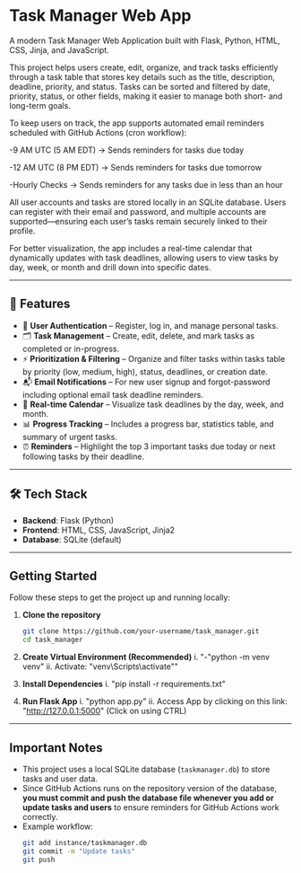 # Task Manager Web App

A modern Task Manager Web Application built with Flask, Python, HTML, CSS, Jinja, and JavaScript.

This project helps users create, edit, organize, and track tasks efficiently through a task table that stores key details such as the title, description, deadline, priority, and status. Tasks can be sorted and filtered by date, priority, status, or other fields, making it easier to manage both short- and long-term goals.

To keep users on track, the app supports automated email reminders scheduled with GitHub Actions (cron workflow):

-9 AM UTC (5 AM EDT) → Sends reminders for tasks due today

-12 AM UTC (8 PM EDT) → Sends reminders for tasks due tomorrow

-Hourly Checks → Sends reminders for any tasks due in less than an hour

All user accounts and tasks are stored locally in an SQLite database. Users can register with their email and password, and multiple accounts are supported—ensuring each user’s tasks remain securely linked to their profile.

For better visualization, the app includes a real-time calendar that dynamically updates with task deadlines, allowing users to view tasks by day, week, or month and drill down into specific dates.

---

## 🚀 Features
- 🔐 **User Authentication** – Register, log in, and manage personal tasks.
- 🗂️ **Task Management** – Create, edit, delete, and mark tasks as completed or in-progress.
- ⚡ **Prioritization & Filtering** – Organize and filter tasks within tasks table by priority (low, medium, high), status, deadlines, or creation date.
- 📬 **Email Notifications** – For new user signup and forgot-password including optional email task deadline reminders.
- 📅 **Real-time Calendar** – Visualize task deadlines by the day, week, and month.
- 📊 **Progress Tracking** – Includes a progress bar, statistics table, and summary of urgent tasks.
- ⏰ **Reminders** – Highlight the top 3 important tasks due today or next following tasks by their deadline.

---

## 🛠️ Tech Stack
- **Backend**: Flask (Python)
- **Frontend**: HTML, CSS, JavaScript, Jinja2
- **Database**: SQLite (default)  

---

## Getting Started

Follow these steps to get the project up and running locally:

1. **Clone the repository**

   ```bash
   git clone https://github.com/your-username/task_manager.git
   cd task_manager

3. **Create Virtual Environment (Recommended)**
    i. "-"python -m venv venv"
	ii. Activate: "venv\Scripts\activate""

2. **Install Dependencies**
    i. "pip install -r requirements.txt"

3. **Run Flask App**
    i. "python app.py"
    ii. Access App by clicking on this link: "http://127.0.0.1:5000" (Click on using CTRL)

---

## Important Notes
- This project uses a local SQLite database (`taskmanager.db`) to store tasks and user data.  
- Since GitHub Actions runs on the repository version of the database, **you must commit and push the database file whenever you add or update tasks and users** to ensure reminders for GitHub Actions work correctly.  
- Example workflow:
  ```bash
  git add instance/taskmanager.db
  git commit -m "Update tasks"
  git push


